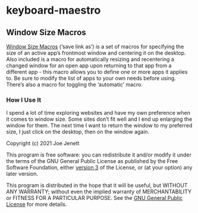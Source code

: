 # keyboard-maestro
<h2>Window Size Macros</h2
for resizing and centering the frontmost window
  
<a href="Window Size Macros.kmmacros">Window Size Macros</a> (‘save link as’) is a set of macros for specifying the size of an active app’s frontmost window and centering it on the desktop. Also included is a macro for automatically resizing and recentering a changed window for an open app upon returning to that app from a different app - this macro allows you to define one or more apps it applies to. Be sure to modify the list of apps to your own needs before using. There’s also a macro for toggling the ‘automatic’ macro. 
<h3>How I Use It</h3>
I spend a lot of time exploring websites and have my own preference when it comes to window size. Some sites don’t fit well and I end up enlarging the window for them. The next time I want to return the window to my preferred size, I just click on the desktop, then on the window again.

<p>
Copyright (c) 2021 Joe Jenett
</p>


This program is free software: you can redistribute it and/or modify it under the terms of the GNU General Public License as published by the Free Software Foundation, either <a href="https://github.com/joejenett/keyboard-maestro/blob/main/LICENSE">version 3</a> of the License, or (at your option) any later version.

This program is distributed in the hope that it will be useful, but WITHOUT ANY WARRANTY; without even the implied warranty of MERCHANTABILITY or FITNESS FOR A PARTICULAR PURPOSE.  See the <a href="https://www.gnu.org/licenses/#GPL">GNU General Public License</a> for more details.

